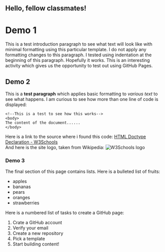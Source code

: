 ## Hello, fellow classmates!
# Demo 1
This is a test introduction paragraph to see what text will look like with minimal formatting using this particular template. I do not apply any formatting changes to this paragraph. I tested using indentation at the beginning of this paragraph. Hopefully it works. This is an interesting activity which gives us the opportunity to test out using GitHub Pages.
## Demo 2
This is a **test paragraph** which applies basic formatting to _various text_ to see what happens. I am curious to see how more than one line of code is displayed:
````
<!--This is a test to see how this works-->
<body>
The content of the document......
</body>
````
Here is a link to the source where i found this code: [HTML Doctype Declaration - W3Schools](https://www.w3schools.com/tags/tag_doctype.asp) <br>And here is the site logo, taken from Wikipedia: ![W3Schools logo](https://upload.wikimedia.org/wikipedia/commons/3/3e/W3Schools_logo.png)
### Demo 3
The final section of this page contains lists. 
Here is a bulleted list of fruits:
- apples
- bananas
- pears
- oranges
- strawberries

Here is a numbered list of tasks to create a GitHub page:
1. Crate a GitHub account
2. Verify your email
3. Create a new repository
4. Pick a template
5. Start building content!
